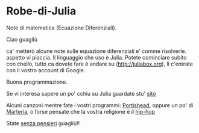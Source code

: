 # Robe-di-Julia
Note di matematica (Ecuazione Diferenziali).

Ciao guagliù

ca' metterò alcune note sulle equazione diferenziali e' comme risolverle.
aspetto vi piaccia. Il linguaggio che uso è Julia. Potete cominciare subito con 
chello, tutto ca dovete fare è andare su (http://juliabox.org), lì c'entrate con il vostro account di Google.

Buona programmazione.


Se vi interesa sapere un po' cchiu su Julia guardate stu' [sito](http://julialang.org/learning)

Alcuni canzoni mentre fate i vostri programmi: [Portishead](https://www.youtube.com/watch?v=C3LK5ELvZwI), oppure un po' di 
[Marteria](https://www.youtube.com/watch?v=fkMg_X9lHMc), o forse pensate che la vostra religione è il 
[hip-hop](http://vk.com/video-10568504_128657235)



State [senza pensieri](https://www.youtube.com/watch?v=Mm2gXHC6J2U) guagliù!!
